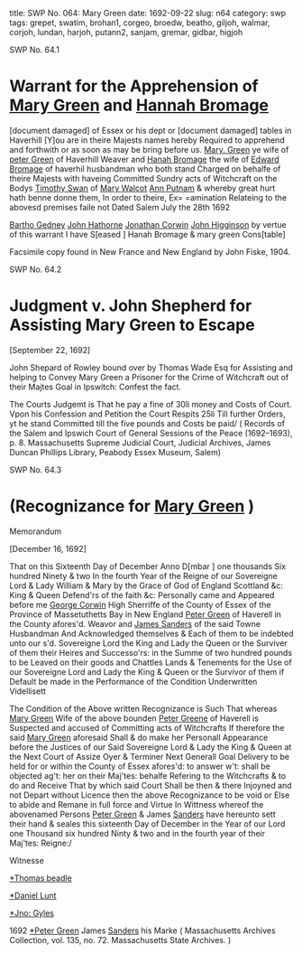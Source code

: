 title: SWP No. 064: Mary Green
date: 1692-09-22
slug: n64
category: swp
tags: grepet, swatim, brohan1, corgeo, broedw, beatho, giljoh, walmar, corjoh, lundan, harjoh, putann2, sanjam, gremar, gidbar, higjoh




<div markdown class="doc" id="n64.1">

<div class="doc_id">SWP No. 64.1</div>


# Warrant for the Apprehension of [Mary Green](/tag/gremar.html) and [Hannah Bromage](/tag/brohan1.html)

[document damaged] of Essex or his dept or [document damaged] tables in Haverhill [Y]ou are in theire Majests names hereby Required to apprehend and forthwith or as soon as may be bring before us. [Mary. Green](/tag/gremar.html) ye wife of [peter Green](/tag/grepet.html) of Haverhill Weaver and [Hanah Bromage](/tag/brohan1.html) the wife of [Edward Bromage](/tag/broedw.html) of haverhil husbandman who both stand Charged on behalfe of theire Majests with haveing Committed Sundry acts of Witchcraft on the Bodys [Timothy Swan](/tag/swatim.html) of [Mary Walcot](/tag/walmar.html) [Ann Putnam](/tag/putann2.html) & whereby great hurt hath benne donne them, In order to theire, Ex= =amination Relateing to the abovesd premises faile not Dated Salem July the 28th 1692

[Bartho Gedney](/tag/gidbar.html) [John Hathorne](/tag/harjoh.html) [Jonathan Corwin](/tag/corjoh.html) [John Higginson](/tag/higjoh.html) by vertue of this warrant I have S[eased ] Hanah Bromage & mary green Cons[table]

Facsimile copy found in New France and New England by John Fiske, 1904. 


</div>



<div markdown class="doc" id="n64.2">

<div class="doc_id">SWP No. 64.2</div>


# Judgment v. John Shepherd for Assisting Mary Green to Escape

[September 22, 1692]

John Shepard of Rowley bound over by Thomas Wade Esq for Assisting and helping to Convey Mary Green a Prisoner for the Crime of Witchcraft out of their Majtes Goal in Ipswitch: Confest the fact.

The Courts Judgemt is That he pay a fine of 30li money and Costs of Court. Vpon his Confession and Petition the Court Respits 25li Till further Orders, yt he stand Committed till the five pounds and Costs be paid/
( Records of the Salem and Ipswich Court of General Sessions of the Peace (1692–1693), p. 8. Massachusetts Supreme Judicial Court, Judicial Archives, James Duncan Phillips Library, Peabody Essex Museum, Salem)

</div>



<div markdown class="doc" id="n64.3">

<div class="doc_id">SWP No. 64.3</div>


# (Recognizance for [Mary Green](/tag/gremar.html) )

Memorandum 

[December 16, 1692]

That on this Sixteenth Day of December Anno D[mbar ] one thousands Six hundred Ninety & two In the fourth Year of the Reigne of our Sovereigne Lord & Lady William & Mary by the Grace of God of England Scottland &c: King & Queen Defend'rs of the faith &c: Personally came and Appeared before me [George Corwin](/tag/corgeo.html) High Sherriffe of the County of Essex of the Province of Massetuthetts Bay in New England [Peter Green](/tag/grepet.html) of Haverell in the County afores'd. Weavor and [James Sanders](/tag/sanjam.html) of the said Towne Husbandman And Acknowledged themselves & Each of them to be indebted unto our s'd. Sovereigne Lord the King and Lady the Queen or the Surviver of them their Heires and Successo'rs: in the Summe of two hundred pounds to be Leaved on their goods and Chattles Lands & Tenements for the Use of our Sovereigne Lord and Lady the King & Queen or the Survivor of them if Default be made in the Performance of the Condition Underwritten Videllisett

The Condition of the Above written Recognizance is Such That whereas [Mary Green](/tag/gremar.html) Wife of the above bounden [Peter Greene](/tag/grepet.html) of Haverell is Suspected and accused of Committing acts of Witchcrafts If therefore the said [Mary Green](/tag/gremar.html) aforesaid Shall & do make her Personall Appearance before the Justices of our Said Sovereigne Lord & Lady the King & Queen at the Next Court of Assize Oyer & Terminer Next Generall Goal Delivery to be held for or within the County of Essex afores'd: to answer w't: shall be objected ag't: her on their Maj'tes: behalfe Refering to the Witchcrafts & to do and Receive That by which said Court Shall be then & there Injoyned and not Depart without Licence then the above Recognizance to be void or Else to abide and Remane in full force and Virtue In Wittness whereof the abovenamed Persons [Peter Green](/tag/gremar.html) & James  [Sanders](/tag/sanjam.html) have hereunto sett their hand & seales this sixteenth Day of December in the Year of our Lord one Thousand six hundred Ninty & two  and in the fourth year of their Maj'tes: Reigne:/

Witnesse 

[*Thomas beadle](/tag/beatho.html)

[*Daniel Lunt](/tag/lundan.html)

[*Jno: Gyles](/tag/giljoh.html)

1692 
[*Peter Green](/tag/grepet.html)  James  [Sanders](/tag/sanjam.html) his Marke  ( Massachusetts Archives Collection, vol. 135, no. 72. Massachusetts State Archives. )

</div>

